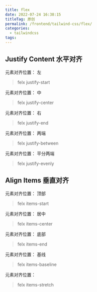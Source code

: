 ```yaml
---
title: flex
date: 2022-07-24 16:38:15
titleTag: 原创
permalink: /frontend/tailwind-css/flex/
categories:
  - tailwindcss
tags:
---
```


## Justify Content 水平对齐
元素对齐位置： 左
> felx justify-start 

元素对齐位置： 中
> felx justify-center 


元素对齐位置： 右
> felx justify-end 


元素对齐位置： 两端
> felx justify-between 


元素对齐位置： 平分两端
> felx justify-evenly 

## Align Items 垂直对齐
元素对齐位置： 顶部
> felx items-start 

元素对齐位置： 居中
> felx items-center 


元素对齐位置： 底部
> felx items-end 


元素对齐位置： 基线
> felx items-baseline 


元素对齐位置： 
> felx items-stretch

